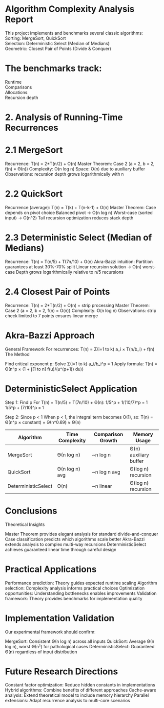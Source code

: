 # Algorithm Complexity Analysis Report          
This project implements and benchmarks several classic algorithms:                   
Sorting: MergeSort, QuickSort                  
Selection: Deterministic Select (Median of Medians)                
Geometric: Closest Pair of Points (Divide & Conquer)          
        
# The benchmarks track:                
Runtime              
Comparisons        
Allocations        
Recursion depth          

# 2. Analysis of Running-Time Recurrences

# 2.1 MergeSort
Recurrence: T(n) = 2*T(n/2) + O(n)
Master Theorem: Case 2 (a = 2, b = 2, f(n) = Θ(n))
Complexity: O(n log n)
Space: O(n) due to auxiliary buffer
Observations: recursion depth grows logarithmically with n

# 2.2 QuickSort
Recurrence (average): T(n) = T(k) + T(n-k-1) + O(n)
Master Theorem: Case depends on pivot choice
Balanced pivot → O(n log n)
Worst-case (sorted input) → O(n^2)
Tail recursion optimization reduces stack depth

# 2.3 Deterministic Select (Median of Medians)
Recurrence: T(n) = T(n/5) + T(7n/10) + O(n)
Akra-Bazzi intuition:
Partition guarantees at least 30%-70% split
Linear recursion solution → O(n) worst-case
Depth grows logarithmically relative to n/5 recursions

# 2.4 Closest Pair of Points
Recurrence: T(n) = 2*T(n/2) + O(n) + strip processing
Master Theorem: Case 2 (a = 2, b = 2, f(n) = O(n))
Complexity: O(n log n)
Observations: strip check limited to 7 points ensures linear merge


# Akra-Bazzi Approach
General Framework
For recurrences: T(n) = Σ(i=1 to k) a_i × T(n/b_i) + f(n)
The Method

Find critical exponent p: Solve Σ(i=1 to k) a_i/b_i^p = 1
Apply formula: T(n) = Θ(n^p × (1 + ∫[1 to n] f(u)/(u^(p+1)) du))

# DeterministicSelect Application
Step 1: Find p
For T(n) = T(n/5) + T(7n/10) + Θ(n):
1/5^p + 1/(10/7)^p = 1
1/5^p + (7/10)^p = 1

Step 2: Since p < 1
When p < 1, the integral term becomes O(1), so:  T(n) = Θ(n^p × constant) = Θ(n^0.69) ≈ Θ(n)


| Algorithm           | Time Complexity | Comparison Growth | Memory Usage           |
|--------------------|----------------|-----------------|-----------------------|
| MergeSort           | Θ(n log n)     | ~n log n        | Θ(n) auxiliary buffer |
| QuickSort           | Θ(n log n) avg | ~n log n avg    | Θ(log n) recursion    |
| DeterministicSelect | Θ(n)           | ~n linear       | Θ(log n) recursion    |

# Conclusions
Theoretical Insights

Master Theorem provides elegant analysis for standard divide-and-conquer
Case classification predicts which algorithms scale better
Akra-Bazzi extends analysis to complex multi-way recursions
DeterministicSelect achieves guaranteed linear time through careful design

# Practical Applications

Performance prediction: Theory guides expected runtime scaling
Algorithm selection: Complexity analysis informs practical choices
Optimization opportunities: Understanding bottlenecks enables improvements
Validation framework: Theory provides benchmarks for implementation quality

# Implementation Validation
Our experimental framework should confirm:

MergeSort: Consistent Θ(n log n) across all inputs
QuickSort: Average Θ(n log n), worst Θ(n²) for pathological cases
DeterministicSelect: Guaranteed Θ(n) regardless of input distribution

# Future Research Directions

Constant factor optimization: Reduce hidden constants in implementations
Hybrid algorithms: Combine benefits of different approaches
Cache-aware analysis: Extend theoretical model to include memory hierarchy
Parallel extensions: Adapt recurrence analysis to multi-core scenarios
